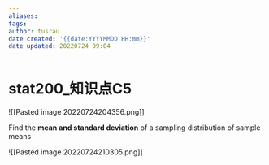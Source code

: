 ```yaml
---
aliases: 
tags:
author: tusrau
date created: '{{date:YYYYMMDD HH:mm}}'
date updated: 20220724 09:04
---
```


# stat200_知识点C5

![[Pasted image 20220724204356.png]]

Find the **mean and standard deviation** of a sampling distribution of sample means

![[Pasted image 20220724210305.png]]
